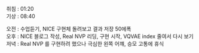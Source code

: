 취침 : 01:20  
기상 : 08:40  
  
오전 : 수업듣기, NICE 구현체 돌려보고 결과 저장 50에폭  
오후 : NICE 블로그 작성, Real NVP 리딩, 구현 시작, VQVAE index 줄여서 다시 보기  
저녁 : Real NVP 를 구현하려 했으나 극심한 왼쪽 어꺠, 승모 고통에 휴식
